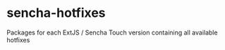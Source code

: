 sencha-hotfixes
===============

Packages for each ExtJS / Sencha Touch version containing all available hotfixes
